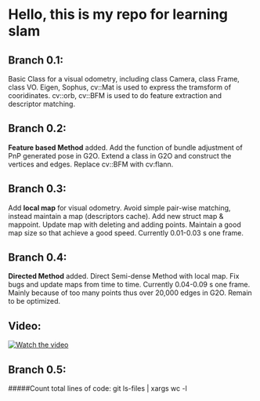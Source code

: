 # Hello, this is my repo for learning slam

## Branch 0.1:
Basic Class for a visual odometry, including class Camera, class Frame, class VO. Eigen, Sophus, cv::Mat is used to express the tramsform of cooridinates. cv::orb, cv::BFM is used to do feature extraction and descriptor matching.

## Branch 0.2:
**Feature based Method** added.
Add the function of bundle adjustment of PnP generated pose in G2O. Extend a class in G2O and construct the vertices and edges. Replace cv::BFM with cv:flann.

## Branch 0.3:
Add **local map** for visual odometry. Avoid simple pair-wise matching, instead maintain a map (descriptors cache). Add new struct map & mappoint.
Update map with deleting and adding points. Maintain a good map size so that achieve a good speed.
Currently 0.01-0.03 s one frame.

## Branch 0.4:
**Directed Method** added. Direct Semi-dense Method with local map. Fix bugs and update maps from time to time.
Currently 0.04-0.09 s one frame. Mainly because of too many points thus over 20,000 edges in G2O. Remain to be optimized.

## Video:
[![Watch the video](https://raw.github.com/GabLeRoux/WebMole/master/ressources/WebMole_Youtube_Video.png)](https://drive.google.com/open?id=1tz-6XCIpMEoaopn1IC4oTPgiTRQZHe2x)

## Branch 0.5:

#####Count total lines of code: git ls-files | xargs wc -l
